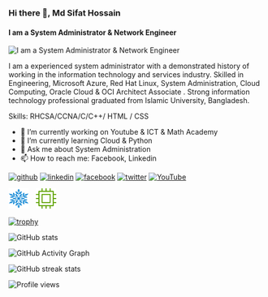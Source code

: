### Hi there 👋, Md Sifat Hossain
#### I am a System Administrator & Network Engineer
![I am a System Administrator & Network Engineer](https://scontent.fdac138-1.fna.fbcdn.net/v/t39.30808-6/278325611_289690350008798_3045019697990511958_n.png?stp=dst-png_s960x960&_nc_cat=105&ccb=1-7&_nc_sid=e3f864&_nc_eui2=AeE5ow8w7i5_-DmvlJ0_nNn0qUgrYEHudEWpSCtgQe50RRU5M_T8W2thtBR8mW9kY5PGHSZ8tXk_1IcDOaJ90oYH&_nc_ohc=TmR2zobM4JsAX-DRAYl&_nc_ht=scontent.fdac138-1.fna&oh=00_AT9rKkf9usX9QSy1vAIAK-nAaAKqleSK_TGcu8PguOgzrw&oe=628F25B5)

I am a experienced system administrator with a demonstrated history of working in the information technology and services industry. Skilled in Engineering, Microsoft Azure, Red Hat Linux, System Administration, Cloud Computing, Oracle Cloud & OCI Architect Associate . Strong information technology professional graduated from Islamic University, Bangladesh.

Skills: RHCSA/CCNA/C/C++/ HTML / CSS

- 🔭 I’m currently working on Youtube & ICT & Math Academy 
- 🌱 I’m currently learning Cloud & Python  
- 💬 Ask me about System Administration 
- 📫 How to reach me: Facebook, Linkedin  


[<img src='https://cdn.jsdelivr.net/npm/simple-icons@3.0.1/icons/github.svg' alt='github' height='40'>](https://github.com/MdsifatHossain)  [<img src='https://cdn.jsdelivr.net/npm/simple-icons@3.0.1/icons/linkedin.svg' alt='linkedin' height='40'>](https://www.linkedin.com/in/https://www.linkedin.com/in/md-sifat-hossain-461274184//)  [<img src='https://cdn.jsdelivr.net/npm/simple-icons@3.0.1/icons/facebook.svg' alt='facebook' height='40'>](https://www.facebook.com/https://www.facebook.com/profile.php?id=100007649478341)  [<img src='https://cdn.jsdelivr.net/npm/simple-icons@3.0.1/icons/twitter.svg' alt='twitter' height='40'>](https://twitter.com/@ict_all)  [<img src='https://cdn.jsdelivr.net/npm/simple-icons@3.0.1/icons/youtube.svg' alt='YouTube' height='40'>](https://www.youtube.com/channel/https://www.youtube.com/channel/UChwfVzChRTz8cbuFL4VYflw)  

<a href='https://archiveprogram.github.com/'><img src='https://raw.githubusercontent.com/acervenky/animated-github-badges/master/assets/acbadge.gif' width='40' height='40'></a> <a href='https://docs.github.com/en/developers'><img src='https://raw.githubusercontent.com/acervenky/animated-github-badges/master/assets/devbadge.gif' width='40' height='40'></a> 

[![trophy](https://github-profile-trophy.vercel.app/?username=MdsifatHossain)](https://github.com/ryo-ma/github-profile-trophy)

![GitHub stats](https://github-readme-stats.vercel.app/api?username=MdsifatHossain&show_icons=true&count_private=true)  

![GitHub Activity Graph](https://activity-graph.herokuapp.com/graph?username=MdsifatHossain)  

![GitHub streak stats](https://github-readme-streak-stats.herokuapp.com/?user=MdsifatHossain)  

![Profile views](https://gpvc.arturio.dev/MdsifatHossain)   
